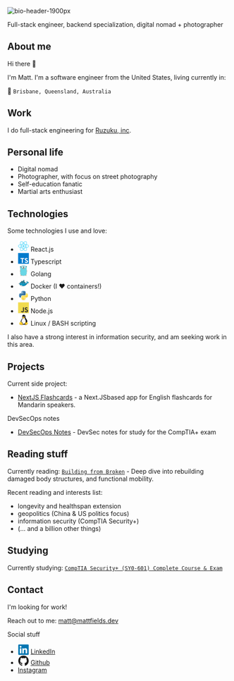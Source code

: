 ![bio-header-1900px](https://github.com/fieldse/fieldse/assets/394065/6f4f5346-c60e-432c-bbe6-956560c375b6)

Full-stack engineer, backend specialization, digital nomad + photographer

## About me

Hi there 👋

I'm Matt. I'm a software engineer from the United States, living currently in:

📍 `Brisbane, Queensland, Australia`

## Work

I do full-stack engineering for [Ruzuku, inc](https://www.ruzuku.com/).

## Personal life

- Digital nomad
- Photographer, with focus on street photography
- Self-education fanatic
- Martial arts enthusiast

## Technologies

Some technologies I use and love:

- <img src="https://raw.githubusercontent.com/devicons/devicon/master/icons/react/react-original.svg" height=25 /> React.js
- <img src="https://raw.githubusercontent.com/devicons/devicon/master/icons/typescript/typescript-original.svg" height=25 /> Typescript
- <img src="https://raw.githubusercontent.com/devicons/devicon/master/icons/go/go-original.svg" height=25 /> Golang
- <img src="https://raw.githubusercontent.com/devicons/devicon/master/icons/docker/docker-original.svg" height=25 /> Docker (I ❤️ containers!)
- <img src="https://raw.githubusercontent.com/devicons/devicon/master/icons/python/python-original.svg" height=25 /> Python
- <img src="https://raw.githubusercontent.com/devicons/devicon/master/icons/javascript/javascript-original.svg" height=25 /> Node.js
- <img src="https://raw.githubusercontent.com/devicons/devicon/master/icons/linux/linux-original.svg" height=25 /> Linux / BASH scripting

I also have a strong interest in information security, and am seeking work in this area.

## Projects

Current side project: 
- [NextJS Flashcards](https://github.com/fieldse/nextjs-flashcards) - a Next.JSbased app for English flashcards for Mandarin speakers.


DevSecOps notes
- [DevSecOps Notes](https://github.com/fieldse/dev-sec-notes) - DevSec notes for study for the CompTIA+ exam

## Reading stuff

Currently reading:
[`Building from Broken`](https://saltwrap.com/pages/built-from-broken/) - Deep dive into rebuilding damaged body structures, and functional mobility.

Recent reading and interests list:

- longevity and healthspan extension
- geopolitics (China & US politics focus)
- information security (CompTIA Security+)
- (... and a billion other things)

## Studying

Currently studying: [`CompTIA Security+ (SY0-601) Complete Course & Exam`](https://www.udemy.com/course/securityplus/)

## Contact 
I'm looking for work!

Reach out to me: [matt@mattfields.dev](mailto:matt@mattfields.dev)

Social stuff

- <img src="https://raw.githubusercontent.com/devicons/devicon/master/icons/linkedin/linkedin-original.svg" alt="linkedin icon" height=25 valign="bottom" /> [LinkedIn](https://www.linkedin.com/in/matt-fields-ab4084290/)
- <img src="https://raw.githubusercontent.com/devicons/devicon/master/icons/github/github-original.svg" alt="github icon" height=25 valign="bottom" /> [Github](https://github.com/fieldse/)
- [Instagram](https://www.instagram.com/mattfields.photo/)


